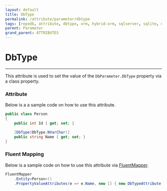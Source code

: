 ```yaml
---
layout: default
title: DbType
permalink: /attribute/parameter/dbtype
tags: [repodb, attribute, dbtype, orm, hybrid-orm, sqlserver, sqlite, mysql, postgresql]
parent: Parameter
grand_parent: ATTRIBUTES
---
```


# DbType

---

This attribute is used to set the value of the `DbParameter.DbType` property via a class property.

### Attribute

Below is a a sample code on how to use this attribute.

```csharp
public class Person
{
    public int Id { get; set; }

    [DbType(DbType.NVarChar)]
    public string Name { get; set; }
}
```

### Fluent Mapping

Below is a sample code on how to use this attribute via [FluentMapper](/mapper/fluentmapper).

```csharp
FluentMapper
    .Entity<Person>()
    .PropertyValueAttributes(e => e.Name, new [] { new DbTypeAttribute(DbType.NVarChar) })
```